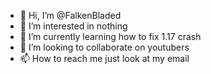 - 👋 Hi, I’m @FalkenBladed
- 👀 I’m interested in nothing
- 🌱 I’m currently learning how to fix 1.17 crash
- 💞️ I’m looking to collaborate on youtubers
- 📫 How to reach me just look at my email

<!---
FalkenBladed/FalkenBladed is a ✨ special ✨ repository because its `README.md` (this file) appears on your GitHub profile.
You can click the Preview link to take a look at your changes.
--->
